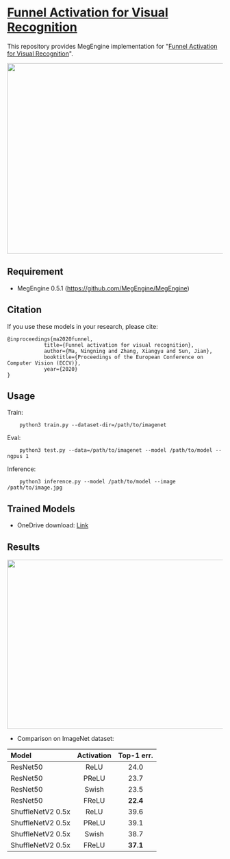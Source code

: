 # [Funnel Activation for Visual Recognition]()
This repository provides MegEngine implementation for "[Funnel Activation for Visual Recognition](https://arxiv.org/pdf/2007.11824.pdf)".

<!-- ![introduce image](image/frelu.png) -->
<img width="869" height="444" src="figures/frelu.png"/>


## Requirement
- MegEngine 0.5.1 (https://github.com/MegEngine/MegEngine)


## Citation
If you use these models in your research, please cite:


    @inproceedings{ma2020funnel, 
                title={Funnel activation for visual recognition},  
                author={Ma, Ningning and Zhang, Xiangyu and Sun, Jian},  
                booktitle={Proceedings of the European Conference on Computer Vision (ECCV)},  
                year={2020} 
    }

## Usage
Train:
```
    python3 train.py --dataset-dir=/path/to/imagenet
```

Eval:
```
    python3 test.py --data=/path/to/imagenet --model /path/to/model --ngpus 1
```

Inference:
```
    python3 inference.py --model /path/to/model --image /path/to/image.jpg
```

## Trained Models
- OneDrive download: [Link](https://1drv.ms/u/s!AgaP37NGYuEXhVeOfq7Ksp6t1ZNI?e=vNOGfE)

## Results

<!-- ![introduce image](image/frelu_result.png) -->
<img width="709" height="394" src="figures/frelu_result.png"/>

- Comparison on ImageNet dataset:

|        Model             | Activation | Top-1 err.|
| :----------------------  | :--------: | :------:  |
|    ResNet50              |  ReLU      | 24.0      |
|    ResNet50              |  PReLU     | 23.7      |
|    ResNet50              |  Swish     | 23.5      |
|    ResNet50              |  FReLU     | **22.4**  |
|    ShuffleNetV2 0.5x     |  ReLU      | 39.6      |
|    ShuffleNetV2 0.5x     |  PReLU     | 39.1      |
|    ShuffleNetV2 0.5x     |  Swish     | 38.7      |
|    ShuffleNetV2 0.5x     |  FReLU     | **37.1**  |
